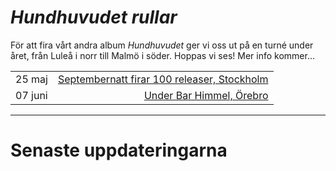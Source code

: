 
# *Hundhuvudet rullar*

För att fira vårt andra album *Hundhuvudet* ger vi oss ut på en turné under året, från Luleå i norr till Malmö i söder. Hoppas vi ses! Mer info kommer...

| | |
| :------------- | -------------: |
| 25 maj | [Septembernatt firar 100 releaser, Stockholm](ttps://www.tickster.com/sv/events/y1y32b178mr8nnl/2024-05-25/septembernatt-100-releaser) |
| 07 juni | [Under Bar Himmel, Örebro](https://www.tickster.com/sv/events/x2cvw3avgtpz9l7/2024-06-07/hastpojken-division-7-under-bar-himmel) |

---

# Senaste uppdateringarna
